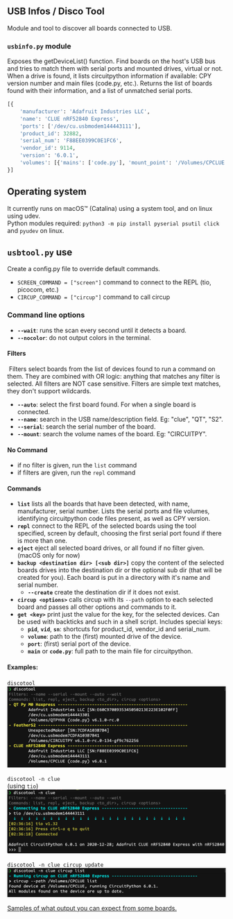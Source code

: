 ## USB Infos / Disco Tool
Module and tool to discover all boards connected to USB.

### `usbinfo.py` module
Exposes the getDeviceList() function. Find boards on the host's USB bus and tries to match them with serial ports and mounted drives, virtual or not. When a drive is found, it lists circuitpython information if available: CPY version number and main files (code.py, etc.). Returns the list of boards found with their information, and a list of unmatched serial ports.
```python
[{
	'manufacturer': 'Adafruit Industries LLC',
	'name': 'CLUE nRF52840 Express',
	'ports': ['/dev/cu.usbmodem144443111'],
	'product_id': 32882,
	'serial_num': 'F88EE0399C0E1FC6',
	'vendor_id': 9114,
	'version': '6.0.1',
	'volumes': [{'mains': ['code.py'], 'mount_point': '/Volumes/CPCLUE'}]
}]
```

## Operating system
It currently runs on macOS™ (Catalina) using a system tool, and on linux using udev.  
Python modules required: `python3 -m pip install pyserial psutil click` and `pyudev` on linux.

## `usbtool.py` use

Create a config.py file to override default commands.
- `SCREEN_COMMAND = ["screen"]` command to connect to the REPL (tio, picocom, etc.)
- `CIRCUP_COMMAND = ["circup"]` command to call circup

### Command line options

- **`--wait`**: runs the scan every second until it detects a board.
- **`--nocolor`**: do not output colors in the terminal.

#### Filters
 Filters select boards from the list of devices found to run a command on them. They are combined with OR logic: anything that matches any filter is selected. All filters are NOT case sensitive. Filters are simple text matches, they don't support wildcards.

- **`--auto`**: select the first board found. For when a single board is connected.
- **`--name`**: search in the USB name/description field. Eg: "clue", "QT", "S2".
- **`--serial`**: search the serial number of the board.
- **`--mount`**: search the volume names of the board. Eg: "CIRCUITPY".

#### No Command

- if no filter is given, run the `list` command
- if filters are given, run the `repl` command

#### Commands

-	**`list`** lists all the boards that have been detected, with name, manufacturer, serial number. Lists the serial ports and file volumes, identifying circuitpython code files present, as well as CPY version.
-	**`repl`** connect to the REPL of the selected boards using the tool specified, screen by default, choosing the first serial port found if there is more than one.
-	**`eject`** eject all selected board drives, or all found if no filter given. (macOS only for now)
-	**`backup <destination dir> [<sub dir>]`** copy the content of the selected boards drives into the destination dir or the optional sub dir (that will be created for you). Each board is put in a directory with it's name and serial number.
	-	**`--create`** create the destination dir if it does not exist.
-	**`circup <options>`** calls circup with its `--path` option to each selected board and passes all other options and commands to it.
-	**`get <key>`** print just the value for the key, for the selected devices. Can be used with backticks and such in a shell script. Includes special keys:
	- **`pid`**, **`vid`**, **`sn`**: shortcuts for product_id, vendor_id and serial_num.
	- **`volume`**: path to the (first) mounted drive of the device.
	- **`port`**: (first) serial port of the device.
	- **`main`** or **`code.py`**: full path to the main file for circuitpython.

#### Examples:

`discotool`
![discotool list](docs/list_clue_qt_s2.png)

`discotool -n clue`  
(using `tio`)
![discotool repl](docs/repl_to_clue.png)

`discotool -n clue circup update`
![discotool circup](docs/circup_to_clue.png)


[Samples of what output you can expect from some boards.](docs/examples.md)
